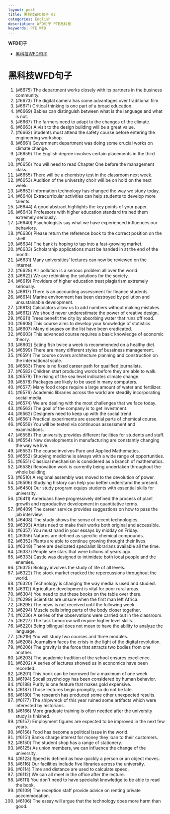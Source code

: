 ```yaml
---
layout: post
title: 黑科技WFD句子 02
categories: English
description: WFD句子 PTE黑科技
keywords: PTE WFD
---
```


<!-- START doctoc generated TOC please keep comment here to allow auto update -->
<!-- DON'T EDIT THIS SECTION, INSTEAD RE-RUN doctoc TO UPDATE -->
**WFD句子**

- [黑科技WFD句子](#%E9%BB%91%E7%A7%91%E6%8A%80wfd%E5%8F%A5%E5%AD%90)

<!-- END doctoc generated TOC please keep comment here to allow auto update -->


# 黑科技WFD句子
1. (#6675) The department works closely with its partners in the business community.
2. (#6673) The digital camera has some advantages over traditional film.
3. (#6671) Critical thinking is one part of a broad education.
4. (#6669) Babies can distinguish between what is the language and what is not.
5. (#6667) The farmers need to adapt to the changes of the climate.
6. (#6663) A visit to the design building will be a great value.
7. (#6662) Students must attend the safety course before entering the engineering workshop.
8. (#6661) Government department was doing some crucial works on climate change.
9. (#6659) The English degree involves certain placements in the third year.
10. (#6656) You will need to read Chapter One before the management class.
11. (#6655) There will be a chemistry test in the classroom next week.
12. (#6653) Audition of the university choir will be on hold on the next week.
13. (#6652) Information technology has changed the way we study today.
14. (#6648) Extracurricular activities can help students to develop more talents.
15. (#6644) A good abstract highlights the key points of your paper.
16. (#6643) Professors with higher education standard trained them extremely seriously.
17. (#6640) Psychologists say what we have experienced influences our behaviors.
18. (#6636) Please return the reference book to the correct position on the shelf.
19. (#6634) The bank is hoping to tap into a fast-growing market.
20. (#6633) Scholarship applications must be handed in at the end of the month.
21. (#6631) Many universities' lectures can now be reviewed on the internet.
22. (#6628) Air pollution is a serious problem all over the world.
23. (#6622) We are rethinking the solutions for the society.
24. (#6619) Providers of higher education treat plagiarism extremely seriously.
25. (#6617) There is an accounting assessment for finance students.
26. (#6614) Marine environment has been destroyed by pollution and unsustainable development.
27. (#6613) Calculators allow us to add numbers without making mistakes.
28. (#6612) We should never underestimate the power of creative design.
29. (#6611) Trees benefit the city by absorbing water that runs off road.
30. (#6608) This course aims to develop your knowledge of statistics.
31. (#6607) Many diseases on the list have been eradicated.
32. (#6603) This advanced course requires a basic knowledge of economic theory.
33. (#6602) Eating fish twice a week is recommended on a healthy diet.
34. (#6599) There are many different styles of bussiness management.
35. (#6591) The course covers architecture planning and construction on the international scale.
36. (#6583) There is no fixed career path for qualified journalists.
37. (#6582) Children start producing words before they are able to walk.
38. (#6579) The rising of the sea level indicates climate change.
39. (#6578) Packages are likely to be used  in many computers.
40. (#6577) Many food crops require a large amount of water and fertilizer.
41. (#6576) Academic libraries across the world are steadily incorporating social media.
42. (#6574) We are dealing with the most challenges that we face today.
43. (#6563) The goal of the company is to get investment.
44. (#6562) Designers need to keep up with the social trend.
45. (#6561) Practical experiments are essential parts of chemical course.
46. (#6559) You will be tested via continuous assessment and examinations.
47. (#6558) The university provides different facilities for students and staff.
48. (#6554) New developments in manufacturing are constantly changing the way we live.
49. (#6553) The course involves Pure and Applied Mathematics.
50. (#6552) Studying medicine is always with a wide range of opportunities.
51. (#6551) Classical mechanism is considered as a branch of mathematics.
52. (#6538) Renovation work is currently being undertaken throughout the whole building.
53. (#6510) A regional assembly was moved to the devolution of power.
54. (#6506) Studying history can help you better understand the present.
55. (#6450) Our study program equips students with essential skills for university.
56. (#6411) Americans have progressively defined the process of plant growth and reproductive development in quantitative terms.
57. (#6409) The career service provides suggestions on how to pass the job interview.
58. (#6408) The study shows the sense of recent technologies.
59. (#6393) Artists need to make their works both original and accessible.
60. (#6357) You must hand in your essays by midday on Friday.
61. (#6356) Natures are defined as specific chemical compounds.
62. (#6352) Plants are able to continue growing throught their lives.
63. (#6348) There are dedicated specialist librarians available all the time.
64. (#6337) People see stars that were billions of years ago.
65. (#6333) Castle was designed to intimidate both local people and the enemies.
66. (#6325) Biology involves the study of life of all levels.
67. (#6322) The stock market cracked the repercussions throughout the world.
68. (#6320) Technology is changing the way media is used and studied.
69. (#6312) Agriculture development is vital for poor rural areas.
70. (#6304) You need to put these books on the table over there.
71. (#6299) Scientists are unsure when the first man left Africa.
72. (#6295) The news is not received until the following week.
73. (#6294) Muscle cells bring parts of the body closer together.
74. (#6236) A series of the observations were carried out in the classroom.
75. (#6227) The task tomorrow will require higher level skills.
76. (#6220) Being bilingual does not mean to have the ability to analyze the language.
77. (#6219) You will study two courses and three modules.
78. (#6208) Journalism faces the crisis in the light of the digital revolution.
79. (#6206) The gravity is the force that attracts two bodies from one another.
80. (#6203) The academic tradition of the school ensures excellence.
81. (#6202) A series of lectures showed us in economics have been recorded.
82. (#6201) This book can be borrowed for a maximum of one week.
83. (#6194) Socail psychology has been considered by human behavior.
84. (#6188) Purity is one feature that makes gold expensive.
85. (#6187) Those lectures begin promptly, so do not be late.
86. (#6180) The research has produced some other unexpected results.
87. (#6177) The shipwreck of this year ruined some artifacts which were interested by historians.
88. (#6166) More graduate training is often needed after the university study is finished.
89. (#6157) Employment figures are expected to be improved in the next few years.
90. (#6156) Food has become a political issue in the world.
91. (#6151) Banks charge interest for money they loan to their customers.
92. (#6150) The student shop has a range of stationery.
93. (#6125) As union members, we can influence the change of the university.
94. (#6123) Speed is defined as how quickly a person or an object moves.
95. (#6116) Our facilities include five libraries across the university.
96. (#6114) Time and distance are used to calculate speed.
97. (#6112) We can all meet in the office after the lecture.
98. (#6111) You don't need to have specialist knowledge to be able to read the book.
99. (#6109) The reception staff provide advice on renting private accommodation.
100. (#6106) The essay will argue that the technology does more harm than good.